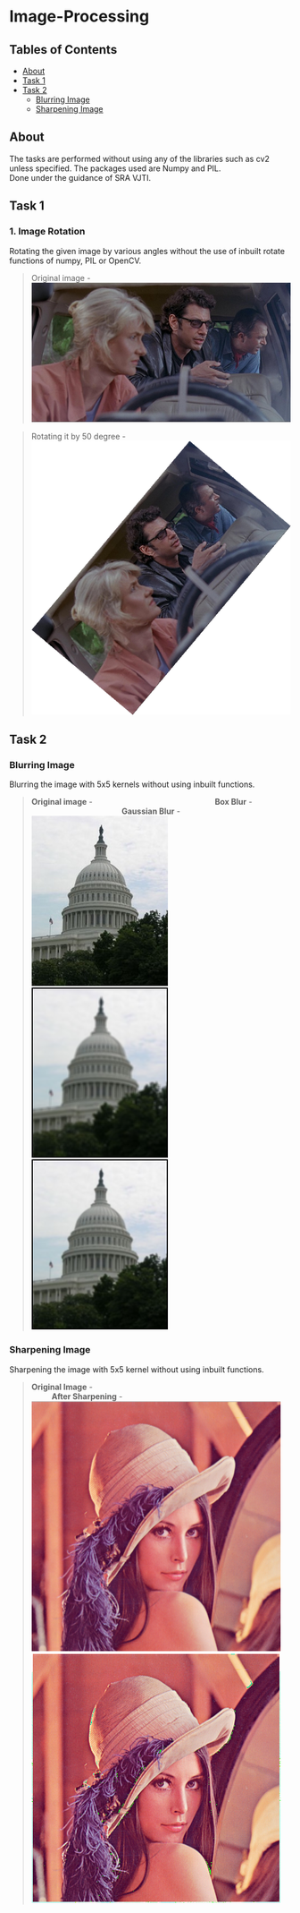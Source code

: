# Image-Processing
## Tables of Contents
  * [About](#about)
  * [Task 1](#task-1)
  * [Task 2](#task-2)
    * [Blurring Image](#blurring-image)
    * [Sharpening Image](#sharpening-image)
## About
The tasks are performed without using any of the libraries such as cv2 unless specified. The packages used are Numpy and PIL.         
Done under the guidance of SRA VJTI.
## Task 1
### 1. Image Rotation
Rotating the given image by various angles without the use of inbuilt rotate functions of numpy, PIL or OpenCV. 
  > Original image -  
  ![**original image**](https://github.com/Bhumika-Kothwal/Image-Processing/blob/master/Image%20Rotation/rotate.png)  
    
  > Rotating it by 50 degree -  
  ![**rotated image**](https://github.com/Bhumika-Kothwal/Image-Processing/blob/master/Image%20Rotation/rotated_50.png)
   
## Task 2
### Blurring Image
Blurring the image with 5x5 kernels without using inbuilt functions.
 > **Original image** - &emsp;  &emsp;  &emsp;  &emsp;  &emsp;  &emsp;  &emsp;  &emsp;  &emsp;  &emsp;  &emsp;  &emsp;  **Box Blur** - &emsp;  &emsp;  &emsp;  &emsp;  &emsp;  &emsp;  &emsp;  &emsp;  &emsp;  &emsp;  &emsp;  &emsp;  **Gaussian Blur** -   </br>
 ![**original image**](https://github.com/Bhumika-Kothwal/Image-Processing/blob/master/Applying%20Kernels/blur_input.jpeg)   &emsp;  &emsp;  &emsp; ![**box_blur**](https://github.com/Bhumika-Kothwal/Image-Processing/blob/master/Applying%20Kernels/box_blur.png)    &emsp;  &emsp;  &emsp;  ![**gaussian_blur**](https://github.com/Bhumika-Kothwal/Image-Processing/blob/master/Applying%20Kernels/gaussian_blur.png)  
 
 ### Sharpening Image
 Sharpening the image with 5x5 kernel without using inbuilt functions.
  > **Original Image** - &emsp;  &emsp;  &emsp;  &emsp;  &emsp;  &emsp;  &emsp;  &emsp;  &emsp;  &emsp;  &emsp;  &emsp;   &emsp;  &emsp; &emsp;  &emsp;  &emsp;  &emsp;   &emsp;  &emsp;  &emsp; **After Sharpening** -
  ![**original image**](https://github.com/Bhumika-Kothwal/Image-Processing/blob/master/Applying%20Kernels/sharpen_input.png) ![**sharpened image**](https://github.com/Bhumika-Kothwal/Image-Processing/blob/master/Applying%20Kernels/sharpen_output.png)
